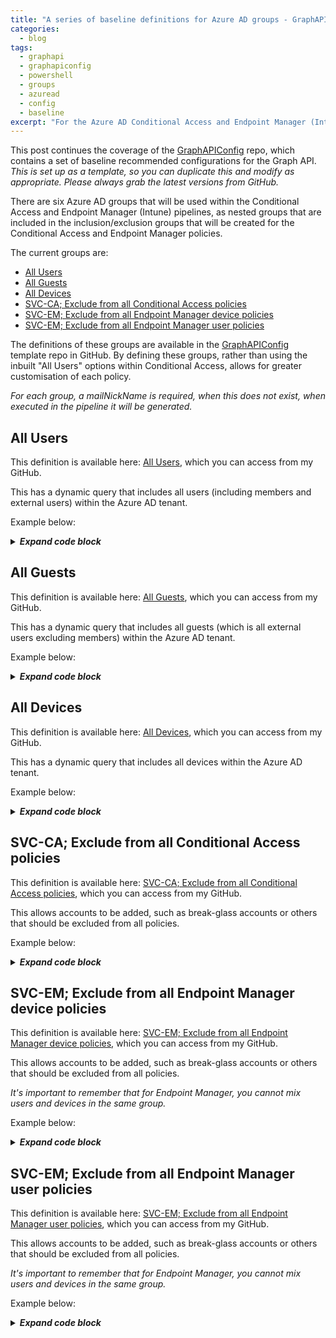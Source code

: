 ```yaml
---
title: "A series of baseline definitions for Azure AD groups - GraphAPIConfig"
categories:
  - blog
tags:
  - graphapi
  - graphapiconfig
  - powershell
  - groups
  - azuread
  - config
  - baseline
excerpt: "For the Azure AD Conditional Access and Endpoint Manager (Intune) policies, I'll be using a series of dependent groups to be used in the inclusion/exclusion groups..."
---
```

This post continues the coverage of the [GraphAPIConfig][GraphAPIConfig] repo, which contains a set of baseline recommended configurations for the Graph API. _This is set up as a template, so you can duplicate this and modify as appropriate. Please always grab the latest versions from GitHub._

There are six Azure AD groups that will be used within the Conditional Access and Endpoint Manager (Intune) pipelines, as nested groups that are included in the inclusion/exclusion groups that will be created for the Conditional Access and Endpoint Manager policies.

The current groups are:
- [All Users](#all-users)
- [All Guests](#all-guests)
- [All Devices](#all-devices)
- [SVC-CA; Exclude from all Conditional Access policies](#svc-ca-exclude-from-all-conditional-access-policies)
- [SVC-EM; Exclude from all Endpoint Manager device policies](#svc-em-exclude-from-all-endpoint-manager-device-policies)
- [SVC-EM; Exclude from all Endpoint Manager user policies](#svc-em-exclude-from-all-endpoint-manager-user-policies)

The definitions of these groups are available in the [GraphAPIConfig][GraphAPIConfig] template repo in GitHub. By defining these groups, rather than using the inbuilt "All Users" options within Conditional Access, allows for greater customisation of each policy.

_For each group, a mailNickName is required, when this does not exist, when executed in the pipeline it will be generated._

## All Users
This definition is available here: [All Users][group-users], which you can access from my GitHub.

This has a dynamic query that includes all users (including members and external users) within the Azure AD tenant.

Example below:

<details>
  <summary><em><strong>Expand code block</strong></em></summary>

```json
{
  "description": "Dynamic query that includes all users (including guests and external users) within the directory",
  "displayName": "All Users",
  "groupTypes": [
    "DynamicMembership"
  ],
  "mailEnabled": false,
  "membershipRule": "(user.objectId -ne null)",
  "membershipRuleProcessingState": "On",
  "securityEnabled": true,
}
```

</details>

## All Guests
This definition is available here: [All Guests][group-guests], which you can access from my GitHub.

This has a dynamic query that includes all guests (which is all external users excluding members) within the Azure AD tenant.

Example below:

<details>
  <summary><em><strong>Expand code block</strong></em></summary>

```json
{
  "description": "Dynamic query that includes all quests (including external users) within the directory",
  "displayName": "All Guests",
  "groupTypes": [
    "DynamicMembership"
  ],
  "mailEnabled": false,
  "membershipRule": "(user.userType -ne \"member\")",
  "membershipRuleProcessingState": "On",
  "securityEnabled": true,
}
```

</details>

## All Devices
This definition is available here: [All Devices][group-devices], which you can access from my GitHub.

This has a dynamic query that includes all devices within the Azure AD tenant.

Example below:

<details>
  <summary><em><strong>Expand code block</strong></em></summary>

```json
{
  "description": "Dynamic query that includes all devices within the directory",
  "displayName": "All Devices",
  "groupTypes": [
    "DynamicMembership"
  ],
  "mailEnabled": false,
  "membershipRule": "(device.deviceId -ne null)",
  "membershipRuleProcessingState": "On",
  "securityEnabled": true,
}
```

</details>

## SVC-CA; Exclude from all Conditional Access policies
This definition is available here: [SVC-CA; Exclude from all Conditional Access policies][group-exclude], which you can access from my GitHub.

This allows accounts to be added, such as break-glass accounts or others that should be excluded from all policies.

Example below:

<details>
  <summary><em><strong>Expand code block</strong></em></summary>

```json
{
  "description": "Contains the Break Glass accounts and any other account that should all be excluded from Conditional Access",
  "displayName": "SVC-CA; Exclude from all Conditional Access Policies",
  "mailEnabled": false,
  "securityEnabled": true,
}
```

</details>

## SVC-EM; Exclude from all Endpoint Manager device policies
This definition is available here: [SVC-EM; Exclude from all Endpoint Manager device policies][group-em-device-exclude], which you can access from my GitHub.

This allows accounts to be added, such as break-glass accounts or others that should be excluded from all policies.

_It's important to remember that for Endpoint Manager, you cannot mix users and devices in the same group._

Example below:

<details>
  <summary><em><strong>Expand code block</strong></em></summary>

```json
{
  "description": "Contains the Break Glass accounts and any other account that should all be excluded from Endpoint Manager",
  "displayName": "SVC-EM; Exclude from all Endpoint Manager Device Policies",
  "mailEnabled": false,
  "securityEnabled": true,
}
```

</details>

## SVC-EM; Exclude from all Endpoint Manager user policies
This definition is available here: [SVC-EM; Exclude from all Endpoint Manager user policies][group-em-user-exclude], which you can access from my GitHub.

This allows accounts to be added, such as break-glass accounts or others that should be excluded from all policies.

_It's important to remember that for Endpoint Manager, you cannot mix users and devices in the same group._

Example below:

<details>
  <summary><em><strong>Expand code block</strong></em></summary>

```json
{
  "description": "Contains the Break Glass accounts and any other account that should all be excluded from Endpoint Manager",
  "displayName": "SVC-EM; Exclude from all Endpoint Manager User Policies",
  "mailEnabled": false,
  "securityEnabled": true,
}
```

</details>

[group-users]: https://github.com/wesley-trust/GraphAPIConfig/blob/main/AzureAD/Groups/All%20Users.json
[group-guests]: https://github.com/wesley-trust/GraphAPIConfig/blob/main/AzureAD/Groups/All%20Guests.json
[group-exclude]: https://github.com/wesley-trust/GraphAPIConfig/blob/main/AzureAD/Groups/SVC-CA/SVC-CA%3B%20Exclude%20from%20all%20Conditional%20Access%20Policies.json
[group-devices]: https://github.com/wesley-trust/GraphAPIConfig/blob/main/AzureAD/Groups/All%20Devices.json
[group-em-device-exclude]: https://github.com/wesley-trust/GraphAPIConfig/blob/main/AzureAD/Groups/SVC-EM/SVC-EM%3B%20Exclude%20from%20all%20Endpoint%20Manager%20Device%20Policies.json
[group-em-user-exclude]: https://github.com/wesley-trust/GraphAPIConfig/blob/main/AzureAD/Groups/SVC-EM/SVC-EM%3B%20Exclude%20from%20all%20Endpoint%20Manager%20User%20Policies.json
[GraphAPIConfig]: https://github.com/wesley-trust/GraphAPIConfig